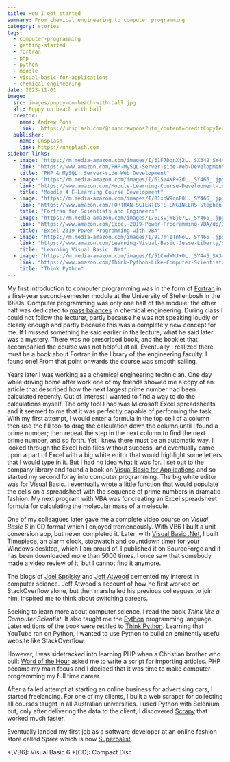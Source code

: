 ```yaml
---
title: How I got started
summary: From chemical engineering to computer programming
category: stories
tags:
  - computer-programming
  - getting-started
  - fortran
  - php
  - python
  - moodle
  - visual-basic-for-applications
  - chemical-engineering
date: 2023-11-01
image:
  src: images/puppy-on-beach-with-ball.jpg
  alt: Puppy on beach with ball
  creator:
    name: Andrew Pons
    link:  https://unsplash.com/@imandrewpons?utm_content=creditCopyText&utm_medium=referral&utm_source=unsplash
  publisher:
    name: Unsplash
    link: https://unsplash.com
sidebar_links:
  - image: "https://m.media-amazon.com/images/I/31F7DqnXj2L._SX342_SY445_.jpg"
    link: "https://www.amazon.com/PHP-MySQL-Server-side-Web-Development/dp/1119149223/ref=sr_1_5?crid=2ES77QDQ2G2B4&amp;keywords=PHP&amp;qid=1698165441&amp;sprefix=php%252Caps%252C395&amp;sr=8-5&_encoding=UTF8&tag=geoffreyvanwy-20&linkCode=ur2&linkId=7ac40f22638cb5ff73b3ddfab712e9dc&camp=1789&creative=9325"
    title: "PHP & MySQL: Server-side Web Development"
  - image: "https://m.media-amazon.com/images/I/61Sa4KP+2dL._SY466_.jpg"
    link: "https://www.amazon.com/Moodle-Learning-Course-Development-instructional/dp/180107903X/ref=sr_1_1?crid=2UUMOAPCSZG6G&amp;keywords=moodle&amp;qid=1698165650&amp;sprefix=mood%252Caps%252C386&amp;sr=8-1&_encoding=UTF8&tag=geoffreyvanwy-20&linkCode=ur2&linkId=ac1935e49f41aece4933b098f5f29671&camp=1789&creative=9325"
    title: "Moodle 4 E-Learning Course Development"
  - image: "https://m.media-amazon.com/images/I/81xqW9qnF0L._SY466_.jpg"
    link: "https://www.amazon.com/FORTRAN-SCIENTISTS-ENGINEERS-Stephen-Chapman/dp/0073385891/ref=sr_1_4?crid=12OU4QB598H4B&amp;keywords=fortran&amp;qid=1698160040&amp;sprefix=fortran%252Caps%252C552&amp;sr=8-4&_encoding=UTF8&tag=geoffreyvanwy-20&linkCode=ur2&linkId=631d6dc95c0e522a442eeabd3f752b4e&camp=1789&creative=9325"
    title: "Fortran for Scientists and Engineers"
  - image: "https://m.media-amazon.com/images/I/61svjW8j07L._SY466_.jpg"
    link: "https://www.amazon.com/Excel-2019-Power-Programming-VBA/dp/1119514924/ref=sr_1_3?crid=2DAYXXMJ07CNM&amp;keywords=excel+power+programming+with+vba&amp;qid=1698164260&amp;sprefix=excel+power+programming+with+vba%252Caps%252C388&amp;sr=8-3&_encoding=UTF8&tag=geoffreyvanwy-20&linkCode=ur2&linkId=f1a72b3eda74acd8db59acc0b71f9701&camp=1789&creative=9325"
    title: "Excel 2019 Power Programming with VBA"
  - image: "https://m.media-amazon.com/images/I/917mjITnNoL._SY466_.jpg"
    link: "https://www.amazon.com/Learning-Visual-Basic-Jesse-Liberty/dp/0596003862/ref=sr_1_2?crid=2H6C172SLZMPS&amp;keywords=visual+basic+.net&amp;qid=1698165000&amp;sprefix=visual+basic+.n%252Caps%252C453&amp;sr=8-2&_encoding=UTF8&tag=geoffreyvanwy-20&linkCode=ur2&linkId=54529950832f3f67cf2177f12b6dc27e&camp=1789&creative=9325"
    title: "Learning Visual Basic .Net"
  - image: "https://m.media-amazon.com/images/I/51CxdWNJ+OL._SY445_SX342_.jpg"
    link: "https://www.amazon.com/Think-Python-Like-Computer-Scientist/dp/1491939362/ref=sr_1_1?crid=3JDQ258WUIZZQ&amp;keywords=think+python+how+to+think+like+a+computer+scientist&amp;qid=1698165277&amp;sprefix=think+python%252Caps%252C551&amp;sr=8-1&_encoding=UTF8&tag=geoffreyvanwy-20&linkCode=ur2&linkId=9245829fde9a4887527648e9c7c34ee2&camp=1789&creative=9325"
    title: "Think Python"
---
```


My first introduction to computer programming was in the form of [Fortran][f] in
a first-year second-semester module at the University of Stellenbosh in the
1990s. Computer programming was only one half of the module; the other half was
dedicated to [mass balances][mb] in chemical engineering. During class I could
not follow the lecturer, partly because he was not speaking loudly or clearly
enough and partly because this was a completely new concept for me. If I missed
something he said earlier in the lecture, what he said later was a mystery.
There was no prescribed book, and the booklet that accompanied the course was
not helpful at all. Eventually I realized there must be a book about Fortran in
the library of the engineering faculty. I found one! From that point onwards the
course was smooth sailing.

Years later I was working as a chemical engineering technician. One day while
driving home after work one of my friends showed me a copy of an article that
described how the next largest prime number had been calculated recently. Out of
interest I wanted to find a way to do the calculations myself. The only tool I
had was Microsoft Excel spreadsheets and it seemed to me that it was perfectly
capable of performing the task. With my first attempt, I would enter a formula
in the top cell of a column then use the fill tool to drag the calculation down
the column until I found a prime number; then repeat the step in the next column
to find the next prime number, and so forth. Yet I knew there must be an
automatic way. I looked through the Excel help files without success, and
eventually came upon a part of Excel with a big white editor that would
highlight some letters that I would type in it. But I had no idea what it was
for. I set out to the company library and found a book on
[Visual Basic for Applications][vba] and so started my second foray into computer
programming. The big white editor was for Visual Basic. I eventually wrote a
little function that would populate the cells on a spreadsheet with the sequence
of prime numbers in dramatic fashion. My next program with VBA was for creating
an Excel spreadsheet formula for calculating the molecular mass of a molecule.

One of my colleagues later gave me a complete video course on _Visual Basic 6_
in CD format which I enjoyed tremendously. With VB6 I built a unit conversion
app, but never completed it. Later, with [Visual Basic .Net][vbnet], I built
[Timepiece][time], an alarm clock, stopwatch and countdown timer for your Windows
desktop, which I am proud of. I published it on SourceForge and it has been
downloaded more than 5000 times. I once saw that somebody made a video review of
it, but I cannot find it anymore.

The blogs of [Joel Spolsky][joel] and [Jeff Atwood][jeff] cemented my interest in
computer science. Jeff Atwood's account of how he first worked on StackOverflow
alone, but then marshalled his previous colleagues to join him, inspired me to
think about switching careers.

Seeking to learn more about computer science, I read the book _Think like a
Computer Scientist_. It also taught me the [Python][py] programming language.
Later editions of the book were retitled to [Think Python][tp]. Learning that
YouTube ran on Python, I wanted to use Python to build an eminently useful
website like StackOverflow.

However, I was sidetracked into learning PHP when a Christian brother who built
[Word of the Hour][woth] asked me to write a script for importing articles. PHP
became my main focus and I decided that it was time to make computer programming
my full time career.

After a failed attempt at starting an online business for advertising cars, I
started freelancing. For one of my clients, I built a web scraper for collecting
all courses taught in all Australian universities. I used Python with Selenium,
but, only after delivering the data to the client, I discovered [Scrapy][scr] that
worked much faster.

Eventually landed my first job as a software developer at an online fashion
store called _Spree_ which is now [Superbalist][superb].

*[VB6]: Visual Basic 6
*[CD]:  Compact Disc

[f]: https://fortran-lang.org/
[jeff]: https://blog.codinghorror.com/
[joel]: https://joelonsoftware.com/
[mb]: https://en.wikipedia.org/wiki/Mass_balance
[py]: https://python.org/
[scr]: https://scrapy.org/
[superb]: https://superbalist.com/
[time]: https://sourceforge.net/projects/timepiece/
[tp]: https://www.amazon.com/Think-Python-Like-Computer-Scientist/dp/1491939362/ref=sr_1_1?crid=1DSQY95MZ95AP&amp;keywords=think+python+3rd+edition&amp;qid=1698147094&amp;sprefix=think+python+%252Caps%252C348&amp;sr=8-1&_encoding=UTF8&tag=geoffreyvanwy-20&linkCode=ur2&linkId=ead7d652290feaa0567a068e957cbb0a&camp=1789&creative=9325
[vba]: https://learn.microsoft.com/en-us/office/vba/api/overview/
[vbnet]: https://learn.microsoft.com/en-us/dotnet/visual-basic/
[woth]: https://wordofthehour.net/
